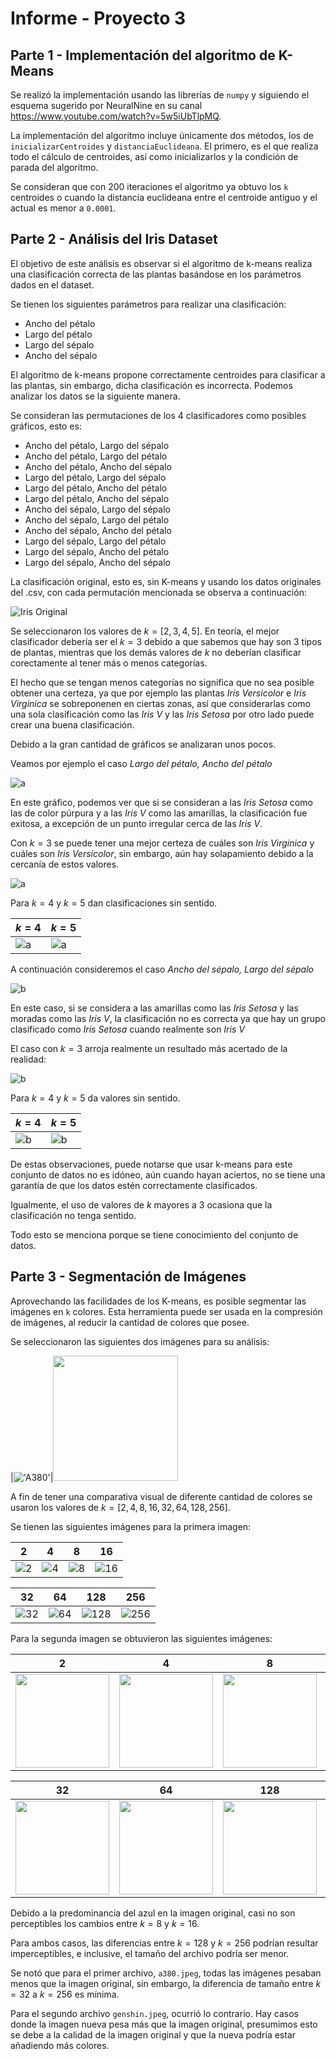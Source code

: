 # Informe - Proyecto 3 

## Parte 1 - Implementación del algoritmo de K-Means

Se realizó la implementación usando las librerías de `numpy` y siguiendo el esquema sugerido por NeuralNine en su canal https://www.youtube.com/watch?v=5w5iUbTlpMQ.

La implementación del algoritmo incluye únicamente dos métodos, los de `inicializarCentroides` y `distanciaEuclideana`. El primero, es el que realiza todo el cálculo de centroides, así como inicializarlos y la condición de parada del algoritmo.

Se consideran que con 200 iteraciones el algoritmo ya obtuvo los `k` centroides o cuando la distancia euclideana entre el centroide antiguo y el actual es menor a `0.0001`.

## Parte 2 - Análisis del Iris Dataset

El objetivo de este análisis es observar si el algoritmo de k-means realiza una clasificación correcta de las plantas basándose en los parámetros dados en el dataset.

Se tienen los siguientes parámetros para realizar una clasificación:

- Ancho del pétalo
- Largo del pétalo
- Largo del sépalo
- Ancho del sépalo

El algoritmo de k-means propone correctamente centroides para clasificar a las plantas, sin embargo, dicha clasificación es incorrecta. Podemos analizar los datos se la siguiente manera.

Se consideran las permutaciones de los 4 clasificadores como posibles gráficos, esto es:

- Ancho del pétalo, Largo del sépalo
- Ancho del pétalo, Largo del pétalo
- Ancho del pétalo, Ancho del sépalo
- Largo del pétalo, Largo del sépalo
- Largo del pétalo, Ancho del pétalo
- Largo del pétalo, Ancho del sépalo
- Ancho del sépalo, Largo del sépalo
- Ancho del sépalo, Largo del pétalo
- Ancho del sépalo, Ancho del pétalo
- Largo del sépalo, Largo del pétalo
- Largo del sépalo, Ancho del pétalo
- Largo del sépalo, Ancho del sépalo

La clasificación original, esto es, sin K-means y usando los datos originales del .csv, con cada permutación mencionada se observa a continuación:

![Iris Original](iris_orig.jpeg)

Se seleccionaron los valores de $k = [2,3,4,5]$. En teoría, el mejor clasificador debería ser el $k=3$ debido a que sabemos que hay son 3 tipos de plantas, mientras que los demás valores de $k$ no deberían clasificar corectamente al tener más o menos categorías.

El hecho que se tengan menos categorías no significa que no sea posible obtener una certeza, ya que por ejemplo las plantas _Iris Versicolor_ e _Iris Virginica_ se sobreponenen en ciertas zonas, así que considerarlas como una sola clasificación como las _Iris V_ y las _Iris Setosa_ por otro lado puede crear una buena clasificación.

Debido a la gran cantidad de gráficos se analizaran unos pocos.

Veamos por ejemplo el caso _Largo del pétalo, Ancho del pétalo_

![a](plants/petal_lengthpetal_width_k2.png)

En este gráfico, podemos ver que si se consideran a las _Iris Setosa_ como las de color púrpura y a las _Iris V_ como las amarillas, la clasificación fue exitosa, a excepción de un punto irregular cerca de las _Iris V_.

Con $k=3$ se puede tener una mejor certeza de cuáles son _Iris Virginica_ y cuáles son _Iris Versicolor_, sin embargo, aún hay solapamiento debido a la cercanía de estos valores.

![a](plants/petal_lengthpetal_width_k3.png)

Para $k=4$ y $k=5$ dan clasificaciones sin sentido.

|$k=4$|$k=5$
--|--|
![a](plants/petal_lengthpetal_width_k4.png)|![a](plants/petal_lengthpetal_width_k5.png)

A continuación consideremos el caso _Ancho del sépalo, Largo del sépalo_

![b](plants/sepal_lengthsepal_width_k2.png)

En este caso, si se considera a las amarillas como las _Iris Setosa_ y las moradas como las _Iris V_, la clasificación no es correcta ya que hay un grupo clasificado como _Iris Setosa_ cuando realmente son _Iris V_

El caso con $k=3$ arroja realmente un resultado más acertado de la realidad:

![b](plants/sepal_lengthsepal_width_k3.png)

Para $k=4$ y $k=5$ da valores sin sentido.

|$k=4$|$k=5$
--|--|
|![b](plants/sepal_lengthsepal_width_k4.png)|![b](plants/sepal_lengthsepal_width_k5.png)

De estas observaciones, puede notarse que usar k-means para este conjunto de datos no es idóneo, aún cuando hayan aciertos, no se tiene una garantía de que los datos estén correctamente clasificados.

Igualmente, el uso de valores de $k$ mayores a 3 ocasiona que la clasificación no tenga sentido. 

Todo esto se menciona porque se tiene conocimiento del conjunto de datos.

## Parte 3 - Segmentación de Imágenes

Aprovechando las facilidades de los K-means, es posible segmentar las imágenes en `k` colores. Esta herramienta puede ser usada en la compresión de imágenes, al reducir la cantidad de colores que posee.

Se seleccionaron las siguientes dos imágenes para su análisis:

|!['A380'](a380.jpeg)|<img src="genshin.jpeg" style="width:200px">

A fin de tener una comparativa visual de diferente cantidad de colores se usaron los valores de $k=[2,4,8,16,32,64,128,256]$.

Se tienen las siguientes imágenes para la primera imagen:

|2|4|8|16|
--|--|--|--|
![2](clustered/a380_k_2.jpeg)|![4](clustered/a380_k_4.jpeg)|![8](clustered/a380_k_8.jpeg)|![16](clustered/a380_k_16.jpeg)|

|32|64|128|256|
--|--|--|--|
![32](clustered/a380_k_32.jpeg)|![64](clustered/a380_k_64.jpeg)|![128](clustered/a380_k_128.jpeg)|![256](clustered/a380_k_256.jpeg)|


Para la segunda imagen se obtuvieron las siguientes imágenes:

|2|4|8|16|
|--|--|--|--|
<img src="clustered/genshin_impact_k_2.png" width=150px>|<img src="clustered/genshin_impact_k_4.png" width=150px>|<img src="clustered/genshin_impact_k_8.png" width=150px>|<img src="clustered/genshin_impact_k_16.png" width=150px>|

|32|64|128|256|
--|--|--|--|
<img src="clustered/genshin_impact_k_32.png" width=150px>|<img src="clustered/genshin_impact_k_64.png" width=150px>|<img src="clustered/genshin_impact_k_128.png" width=150px>|<img src="clustered/genshin_impact_k_256.png" width=150px>

Debido a la predominancia del azul en la imagen original, casi no son perceptibles los cambios entre $k=8$ y $k=16$.

Para ambos casos, las diferencias entre $k=128$ y $k=256$ podrían resultar imperceptibles, e inclusive, el tamaño del archivo podría ser menor.

Se notó que para el primer archivo, `a380.jpeg`, todas las imágenes pesaban menos que la imagen original, sin embargo, la diferencia de tamaño entre $k=32$ a $k=256$ es mínima.

Para el segundo archivo `genshin.jpeg`, ocurrió lo contrario. Hay casos donde la imagen nueva pesa más que la imagen original, presumimos esto se debe a la calidad de la imagen original y que la nueva podría estar añadiendo más colores.
